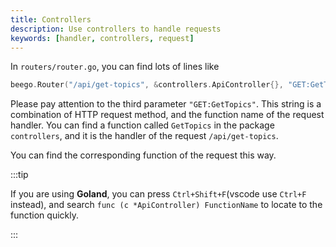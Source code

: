 ```yaml
---
title: Controllers
description: Use controllers to handle requests
keywords: [handler, controllers, request]
---
```


In `routers/router.go`, you can find lots of lines like 

```go
beego.Router("/api/get-topics", &controllers.ApiController{}, "GET:GetTopics")
```

Please pay attention to the third parameter `"GET:GetTopics"`. This string is a combination of HTTP request method, and the function name of the request handler. You can find a function called `GetTopics` in the package `controllers`, and it is the handler of the request `/api/get-topics`.

You can find the corresponding function of the request this way.

:::tip

If you are using **Goland**, you can press `Ctrl+Shift+F`(vscode use `Ctrl+F` instead), and search `func (c *ApiController) FunctionName` to locate to the function quickly.

:::